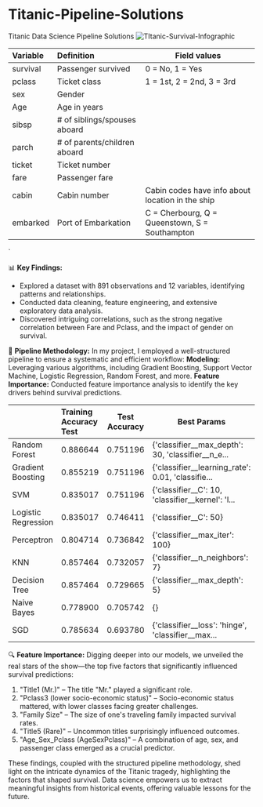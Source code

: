 # Titanic-Pipeline-Solutions
Titanic Data Science Pipeline Solutions 
![TItanic-Survival-Infographic](https://github.com/senadnmzky/Titanic-Pipeline-Solutions/assets/56525534/dc190765-eadb-4844-bbd7-24f0f2bda94d)


|Variable| Definition | Field values |
|:---|:---| --- |
| survival | Passenger survived     | 0 = No, 1 = Yes |
| pclass   | Ticket class | 1 = 1st, 2 = 2nd, 3 = 3rd |
| sex      | Gender          |   |
| Age      | Age in years | |
| sibsp	   | # of siblings/spouses aboard 	| |
| parch	   | # of parents/children aboard 	| |
| ticket   | Ticket number | |
| fare	   | Passenger fare	| |
| cabin	   | Cabin number	| Cabin codes have info about location in the ship |
| embarked | Port of Embarkation | C = Cherbourg, Q = Queenstown, S = Southampton |
`


📊 **Key Findings:**
- Explored a dataset with 891 observations and 12 variables, identifying patterns and relationships.
- Conducted data cleaning, feature engineering, and extensive exploratory data analysis.
- Discovered intriguing correlations, such as the strong negative correlation between Fare and Pclass, and the impact of gender on survival.

🔄 **Pipeline Methodology:**
In my project, I employed a well-structured pipeline to ensure a systematic and efficient workflow:
**Modeling:** Leveraging various algorithms, including Gradient Boosting, Support Vector Machine, Logistic Regression, Random Forest, and more.
**Feature Importance:** Conducted feature importance analysis to identify the key drivers behind survival predictions.


|| Training Accuracy	Test | Test Accuracy |Best Params|
|:---|:---| --- | ---|
| Random Forest | 0.886644 | 0.751196 |{'classifier__max_depth': 30, 'classifier__n_e...|
| Gradient Boosting | 	0.855219 | 0.751196 | {'classifier__learning_rate': 0.01, 'classifie...|
| SVM      | 0.835017 | 0.751196  | {'classifier__C': 10, 'classifier__kernel': 'l...|
| Logistic Regression      |0.835017 | 0.746411 | {'classifier__C': 50}|
| Perceptron	   | 0.804714 | 0.736842 | {'classifier__max_iter': 100}|
| KNN	   | 0.857464	|0.732057 | {'classifier__n_neighbors': 7}|
| Decision Tree   | 0.857464 | 0.729665 | {'classifier__max_depth': 5}|
| Naive Bayes	   | 0.778900	| 0.705742 | {}|
| SGD	   | 0.785634	| 0.693780 |{'classifier__loss': 'hinge', 'classifier__max...|


🔍 **Feature Importance:**
Digging deeper into our models, we unveiled the real stars of the show—the top five factors that significantly influenced survival predictions:
1. "Title1 (Mr.)" – The title "Mr." played a significant role.
2. "Pclass3 (lower socio-economic status)" – Socio-economic status mattered, with lower classes facing greater challenges.
3. "Family Size" – The size of one's traveling family impacted survival rates.
4. "Title5 (Rare)" – Uncommon titles surprisingly influenced outcomes.
5. "Age_Sex_Pclass (AgeSexPclass)" – A combination of age, sex, and passenger class emerged as a crucial predictor.

These findings, coupled with the structured pipeline methodology, shed light on the intricate dynamics of the Titanic tragedy, highlighting the factors that shaped survival. Data science empowers us to extract meaningful insights from historical events, offering valuable lessons for the future.
